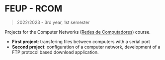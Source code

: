 # FEUP - RCOM
> 2022/2023 - 3rd year, 1st semester

Projects for the Computer Networks ([Redes de Computadores](https://sigarra.up.pt/feup/pt/ucurr_geral.ficha_uc_view?pv_ocorrencia_id=501687 "course page")) course.

- **First project**: transfering files between computers with a serial port
- **Second project**: configuration of a computer network, development of a FTP protocol based download application.

